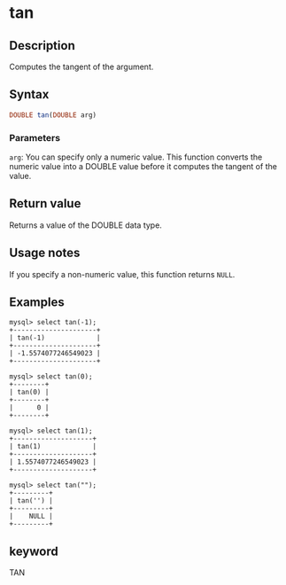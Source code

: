 # tan

## Description

Computes the tangent of the argument.

## Syntax

```Haskell
DOUBLE tan(DOUBLE arg)
```

### Parameters

`arg`: You can specify only a numeric value. This function converts the numeric value into a DOUBLE value before it computes the tangent of the value.

## Return value

Returns a value of the DOUBLE data type.

## Usage notes

If you specify a non-numeric value, this function returns `NULL`.

## Examples

```Plain
mysql> select tan(-1);
+---------------------+
| tan(-1)             |
+---------------------+
| -1.5574077246549023 |
+---------------------+

mysql> select tan(0);
+--------+
| tan(0) |
+--------+
|      0 |
+--------+

mysql> select tan(1);
+--------------------+
| tan(1)             |
+--------------------+
| 1.5574077246549023 |
+--------------------+

mysql> select tan("");
+---------+
| tan('') |
+---------+
|    NULL |
+---------+
```

## keyword

TAN